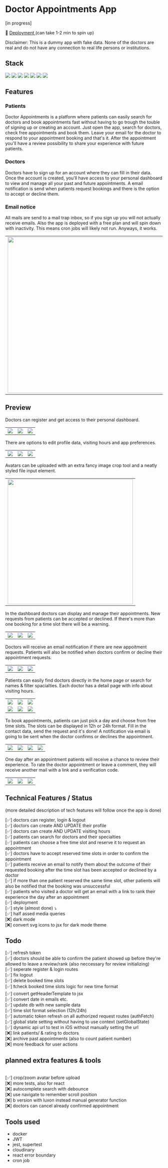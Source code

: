 # Doctor Appointments App

[in progress]

🔗 [Deployment ](https://doc-appointments.onrender.com/) (can take 1-2 min to spin up)

Disclaimer: This is a dummy app with fake data. None of the doctors are real and do not have any connection to real life persons or institutions.

## Stack

<div>
 <img src="https://img.shields.io/badge/MongoDB-47A248.svg?style=for-the-badge&logo=MongoDB&logoColor=white" />
 <img src="https://img.shields.io/badge/Express-000000.svg?style=for-the-badge&logo=Express&logoColor=white" />
 <img src="https://img.shields.io/badge/React-61DAFB.svg?style=for-the-badge&logo=React&logoColor=black" />
 <img src="https://img.shields.io/badge/Node.js-339933.svg?style=for-the-badge&logo=nodedotjs&logoColor=white" />
 <img src="https://img.shields.io/badge/Mongoose-880000.svg?style=for-the-badge&logo=Mongoose&logoColor=white" />
 <img src="https://img.shields.io/badge/Sass-CC6699.svg?style=for-the-badge&logo=Sass&logoColor=white" />
 <img src="https://img.shields.io/badge/Docker-2496ED.svg?style=for-the-badge&logo=Docker&logoColor=white" />
</div>

## Features

### Patients

Doctor Appointments is a platform where patients can easily search for doctors and book appointments fast without having to go trough the touble of signing up or creating an account. Just open the app, search for doctors, check free appointments and book them. Leave your email for the doctor to respond to your appointment booking and that's it. After the appointment you'll have a review possibility to share your experience with future patients.

### Doctors

Doctors have to sign up for an account where they can fill in their data. Once the account is created, you'll have access to your personal dashboard to view and manage all your past and future appointments. A email notification is send when patients request bookings and there is the option to accept or decline them.

### Email notice

All mails are send to a mail trap inbox, so if you sign up you will not actually receive emails. Also the app is deployed with a free plan and will spin down with inactivity. This means cron jobs will likely not run. Anyways, it works.

<table>
<tbody>
<tr>

<td align="center">
<img src="./github/IMG_cron.png" width="500px"/>
</td>

<td align="center">
<img src="./github/IMG_6112.PNG" width="200px"/>
</td>

</tr>
</tbody>
</table>

## Preview

<!--# 1. Tabelle  ---------- -->

Doctors can register and get access to their personal dashboard.

<table>
<tbody>
<tr>

<td align="center">
<img src="./github/IMG_6116.PNG"/>
</td>

<td align="center">
<img src="./github/IMG_6117.PNG"/>
</td>

<td align="center">
<img src="./github/IMG_6093.PNG"/>
</td>

</tr>
</tbody>
</table>

<!--# 2. Tabelle  ---------- -->

There are options to edit profile data, visiting hours and app preferences.

<table>
<tbody>
<tr>

<td align="center">
<img src="./github/IMG_6095.PNG"/>
</td>

<td align="center">
<img src="./github/IMG_6122.PNG"/>
</td>

<td align="center">
<img src="./github/IMG_6094.PNG"/>
</td>

</tr>
</tbody>
</table>

<!--# 3. Tabelle  ---------- -->

Avatars can be uploaded with an extra fancy image crop tool and a neatly styled file input element.

<table>
<tbody>
<tr>

<td align="center">
<img src="./github/IMG_6124.GIF" width="400px"/>
</td>

</tr>
</tbody>
</table>

<!--# 4. Tabelle  ---------- -->

In the dashboard doctors can display and manage their appointments. New requests from patients can be accepted or declined. If there's more than one booking for a time slot there will be a warning.

<table>
<tbody>
<tr>

<td align="center">
<img src="./github/IMG_6091.PNG"/>
</td>

<td align="center">
<img src="./github/IMG_6092.PNG"/>
</td>

<td align="center">
<img src="./github/IMG_6090.PNG"/>
</td>

</tr>
</tbody>
</table>

<!--# 5. Tabelle  ---------- -->

Doctors will receive an email notification if there are new appoitment requests. Patients will also be notified when doctors confirm or decline their appointment requests.

<table>
<tbody>
<tr>

<td align="center">
<img src="./github/IMG_6109.PNG"/>
</td>

<td align="center">
<img src="./github/IMG_6110.PNG"/>
</td>

<td align="center">
<img src="./github/IMG_6123.PNG"/>
</td>

</tr>
</tbody>
</table>

<!--# 6. Tabelle  ---------- -->

Patients can easily find doctors directly in the home page or search for names & filter spacialties. Each doctor has a detail page with info about visiting hours.

<table>
<tbody>
<tr>

<td align="center">
<img src="./github/IMG_6099.PNG"/>
</td>

<td align="center">
<img src="./github/IMG_6100.PNG"/>
</td>

<td align="center">
<img src="./github/IMG_6102.PNG"/>
</td>

</tr>

<tr>

<td align="center">
<img src="./github/IMG_6101.PNG"/>
</td>

<td align="center">
<img src="./github/IMG_6103.PNG"/>
</td>

<td align="center">
<img src="./github/IMG_6104.PNG"/>
</td>

</tr>
</tbody>
</table>

<!--# 7. Tabelle  ---------- -->

To book appointments, patients can just pick a day and choose from free time slots. The slots can be displayed in 12h or 24h format. Fill in the contact data, send the request and it's done! A notification via email is going to be sent when the doctor confirms or declines the appointment.

<table>
<tbody>
<tr>

<td align="center">
<img src="./github/IMG_6105.PNG"/>
</td>

<td align="center">
<img src="./github/IMG_6106.PNG"/>
</td>

<td align="center">
<img src="./github/IMG_6107.PNG"/>
</td>

<td align="center">
<img src="./github/IMG_6108.PNG"/>
</td>

</tr>
</tbody>
</table>

<!--# 8. Tabelle  ---------- -->

One day after an appointment patients will receive a chance to review their experience. To rate the doctor appointment or leave a comment, they will receive another mail with a link and a verification code.

<table>
<tbody>
<tr>

<td align="center">
<img src="./github/IMG_6112.PNG"/>
</td>

<td align="center">
<img src="./github/IMG_6113.PNG"/>
</td>

<td align="center">
<img src="./github/IMG_6115.PNG"/>
</td>

</tr>
</tbody>
</table>

## Technical Features / Status

(more detailed description of tech features will follow once the app is done)

[✅] doctors can register, login & logout
<br/> [✅] doctors can create AND UPDATE their profile
<br/> [✅] doctors can create AND UPDATE visiting hours
<br/> [✅] patients can search for doctors and their specialties
<br/> [✅] patients can choose a free time slot and reserve it to request an appointment
<br/> [✅] doctors have to accept reserved time slots in order to confirm the appointment
<br/> [✅] patients receive an email to notify them about the outcome of their requested booking after the time slot has been accepted or declined by a doctor
<br/> [✅] if more than one patient reserved the same time slot, other patients will also be notified that the booking was unsuccessful
<br/> [✅] patients who visited a doctor will get an email with a link to rank their experience the day after an appointment
<br/> [✅] deployment
<br/> [✅] style (almost done) ⤵︎
<br/> [✅] half assed media queries
<br/> [❌] dark mode
<br/> [❌] convert svg icons to jsx for dark mode theme

## Todo

[✅] refresh token
<br/> [✅] doctors should be able to confirm the patient showed up before they're allowed to leave a review/rank (also neccessary for review initializing)
<br/> [✅] seperate register & login routes
<br/> [✅] fix logout
<br/> [✅] delete booked time slots
<br/> [✅] ❗️check booked time slots logic for new time format
<br/> [✅] convert getHeaderTemplate to jsx
<br/> [✅] convert date in emails etc.
<br/> [✅] update db with new sample data
<br/> [✅] time slot format selection (12h/24h)
<br/> [✅] automatic token refresh on all authorized request routes (authFetch)
<br/> [✅] global state setting without having to use context (setGlobalState)
<br/> [✅] dynamic api url to test in iOS without manually setting the url
<br/> [❌] link patients/ & rating to doctors
<br/> [❌] archive past appointments (also to count patient number)
<br/> [❌] more feedback for user actions

## planned extra features & tools

<br/> [✅] crop/zoom avatar before upload
<br/> [❌] more tests, also for react
<br/> [❌] autocomplete search with debounce
<br/> [❌] use navigate to remember scroll position
<br/> [❌] b version with luxon instead manual generator function
<br/> [❌] doctors can cancel already confirmed appointment

## Tools used

- docker
- JWT
- jest, supertest
- cloudinary
- react error boundary
- cron job

 <!-- <img src="https://img.shields.io/badge/tool%20name-485fcc?style=for-the-badge" />
 <img src="https://img.shields.io/badge/tool-name-485fcc?style=for-the-badge" /> -->
